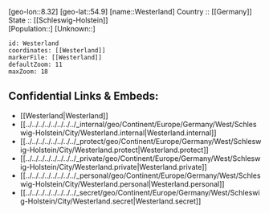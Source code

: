 ﻿---
location: [54.9,8.32] 
mapzoom: [7,12] 
mapmarker: city 
type: City
tags:
- geo/City


SpocWebEntityId: 35572
isDeleted: false
confidential: public

---
[geo-lon::8.32] 
[geo-lat::54.9] 
[name::Westerland] 
Country :: [[Germany]]  
State :: [[Schleswig-Holstein]]  
[Population::] 
[Unknown::] 


```leaflet
id: Westerland
coordinates: [[Westerland]] 
markerFile: [[Westerland]] 
defaultZoom: 11 
maxZoom: 18
```


## Confidential Links & Embeds: 
- [[Westerland|Westerland]]  
- [[../../../../../../../../_internal/geo/Continent/Europe/Germany/West/Schleswig-Holstein/City/Westerland.internal|Westerland.internal]] 
- [[../../../../../../../../_protect/geo/Continent/Europe/Germany/West/Schleswig-Holstein/City/Westerland.protect|Westerland.protect]] 
- [[../../../../../../../../_private/geo/Continent/Europe/Germany/West/Schleswig-Holstein/City/Westerland.private|Westerland.private]] 
- [[../../../../../../../../_personal/geo/Continent/Europe/Germany/West/Schleswig-Holstein/City/Westerland.personal|Westerland.personal]] 
- [[../../../../../../../../_secret/geo/Continent/Europe/Germany/West/Schleswig-Holstein/City/Westerland.secret|Westerland.secret]] 
